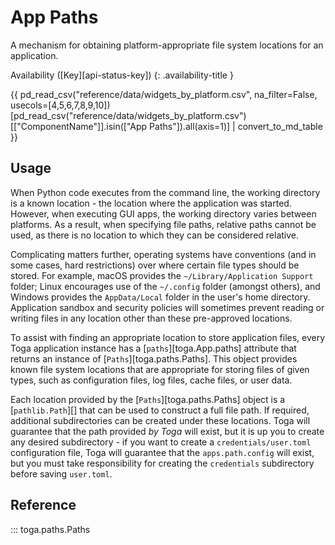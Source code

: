 # App Paths

A mechanism for obtaining platform-appropriate file system locations for an application.

Availability ([Key][api-status-key])  <!-- rumdl-disable-line MD013 -->
{: .availability-title }

{{ pd_read_csv("reference/data/widgets_by_platform.csv", na_filter=False, usecols=[4,5,6,7,8,9,10])[pd_read_csv("reference/data/widgets_by_platform.csv")[["ComponentName"]].isin(["App Paths"]).all(axis=1)] | convert_to_md_table }}

## Usage

When Python code executes from the command line, the working directory is a known location - the location where the application was started. However, when executing GUI apps, the working directory varies between platforms. As a result, when specifying file paths, relative paths cannot be used, as there is no location to which they can be considered relative.

Complicating matters further, operating systems have conventions (and in some cases, hard restrictions) over where certain file types should be stored. For example, macOS provides the `~/Library/Application Support` folder; Linux encourages use of the `~/.config` folder (amongst others), and Windows provides the `AppData/Local` folder in the user's home directory. Application sandbox and security policies will sometimes prevent reading or writing files in any location other than these pre-approved locations.

To assist with finding an appropriate location to store application files, every Toga application instance has a [`paths`][toga.App.paths] attribute that returns an instance of [`Paths`][toga.paths.Paths]. This object provides known file system locations that are appropriate for storing files of given types, such as configuration files, log files, cache files, or user data.

Each location provided by the [`Paths`][toga.paths.Paths] object is a [`pathlib.Path`][] that can be used to construct a full file path. If required, additional subdirectories can be created under these locations. Toga will guarantee that the path provided *by Toga* will exist, but it is up you to create any desired subdirectory - if you want to create a `credentials/user.toml` configuration file, Toga will guarantee that the `apps.path.config` will exist, but you must take responsibility for creating the `credentials` subdirectory before saving `user.toml`.

## Reference

::: toga.paths.Paths
